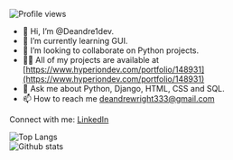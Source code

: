 ![Profile views](https://komarev.com/ghpvc/?username=Deandre1dev)

- 👋 Hi, I’m @Deandre1dev.
- 🌱 I’m currently learning GUI.
- 👯 I’m looking to collaborate on Python projects.
- 👨‍💻 All of my projects are available at
  [https://www.hyperiondev.com/portfolio/148931](https://www.hyperiondev.com/portfolio/148931)
- 💬 Ask me about Python, Django, HTML, CSS and SQL.
- 📫 How to reach me [deandrewright333@gmail.com](deandrewright333@gmail.com)

 Connect with me:
 [LinkedIn](www.linkedin.com/in/deandre-wright-b99694265)

![Top Langs](https://github-readme-stats.vercel.app/api/top-langs/?username=Deandre1dev&hide=TeX&layout=compact&theme=tokyonight)
<br>
![Github stats](https://github-readme-stats.vercel.app/api?username=Deandre1dev&show_icons=true&theme=tokyonight)


<!---
Deandre1dev/Deandre1dev is a ✨ special ✨ repository because its `README.md` (this file) appears on your GitHub profile.
You can click the Preview link to take a look at your changes.
--->

